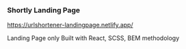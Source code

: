### Shortly Landing Page

https://urlshortener-landingpage.netlify.app/

Landing Page only
Built with React, SCSS, BEM methodology
